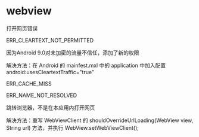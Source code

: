 # webview

打开网页错误

ERR_CLEARTEXT_NOT_PERMITTED

因为Android 9.0对未加密的流量不信任，添加了新的权限

解决方法：在 Android 的 mainfest.mxl 中的 application 中加入配置 android:usesCleartextTraffic="true"

ERR_CACHE_MISS

ERR_NAME_NOT_RESOLVED


跳转浏览器，不是在本应用内打开网页

解决方法：重写 WebViewClient 的 shouldOverrideUrlLoading(WebView view, String url) 方法，并执行 WebView.setWebViewClient();